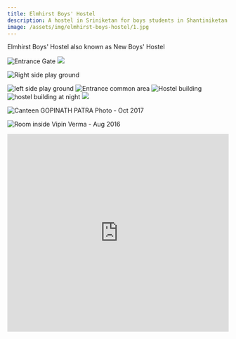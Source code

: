 ```yaml
---
title: Elmhirst Boys' Hostel
description: A hostel in Sriniketan for boys students in Shantiniketan Visva Bharati University
image: /assets/img/elmhirst-boys-hostel/1.jpg
---
```



Elmhirst Boys' Hostel also known as New Boys' Hostel

 
![Entrance Gate](/assets/img/elmhirst-boys-hostel/1f66eb83.jpg "Entrance Gate")
![](/assets/img/elmhirst-boys-hostel/2ffc0358.jpg)

![Right side play ground](/assets/img/elmhirst-boys-hostel/3862595.jpg)

![left side play ground](/assets/img/elmhirst-boys-hostel/45c48629.jpg)
![Entrance common area](/assets/img/elmhirst-boys-hostel/57993d8.jpg)
![Hostel building](/assets/img/elmhirst-boys-hostel/64557ed2.jpg)
![hostel building at night](/assets/img/elmhirst-boys-hostel/7ef869ed.jpg)
![](/assets/img/elmhirst-boys-hostel/88c9b6b.jpg)

 

![Canteen GOPINATH PATRA Photo - Oct 2017](/assets/img/elmhirst-boys-hostel/2018-01-26.jpg "Hostel Kitchen : Photo By GOPINATH PATRA- Oct 2017")

![Room inside Vipin Verma  - Aug 2016](/assets/img/elmhirst-boys-hostel/2016-08-25.jpg "Room interior photo by Vipin Verma - Aug 2016")

<iframe src="https://www.google.com/maps/embed?pb=!1m18!1m12!1m3!1d3653.9944015558735!2d87.6616579!3d23.6761582!2m3!1f0!2f0!3f0!3m2!1i1024!2i768!4f13.1!3m3!1m2!1s0x39f9dcf4eb81fdf7%3A0x9514134e1d6ec678!2sElmhirst%20Boys&#39;%20Hostel%2C%20Visva-Bharati!5e0!3m2!1sen!2sin!4v1716836570738!5m2!1sen!2sin" width="100%" height="450" style="border:0;" allowfullscreen="" loading="lazy" referrerpolicy="no-referrer-when-downgrade"></iframe>
